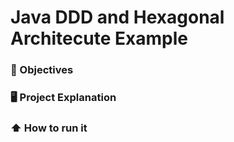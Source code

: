 # Java DDD and Hexagonal Architecute Example

### 🎯 Objectives


### 🖥️ Project Explanation

 
### ⬆️ How to run it

